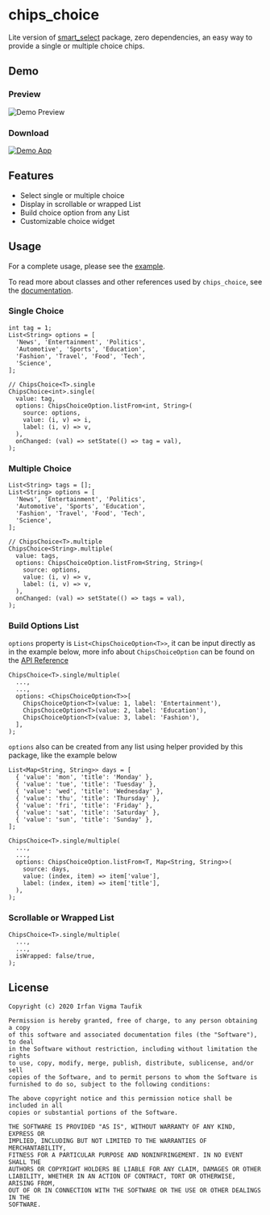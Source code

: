 # chips_choice

Lite version of [smart_select](https://pub.dev/packages/smart_select) package, zero dependencies, an easy way to provide a single or multiple choice chips.

## Demo

### Preview

![Demo Preview](https://github.com/davigmacode/flutter_chips_choice/raw/master/example/art/screencast.gif)

### Download

[![Demo App](https://github.com/davigmacode/flutter_chips_choice/raw/master/example/art/qr-apk.png "ChipsChoice Demo App")](https://github.com/davigmacode/flutter_chips_choice/blob/master/example/art/ChipsChoice.apk?raw=true)


## Features

* Select single or multiple choice
* Display in scrollable or wrapped List
* Build choice option from any List
* Customizable choice widget

## Usage

For a complete usage, please see the [example](https://pub.dev/packages/chips_choice#-example-tab-).

To read more about classes and other references used by `chips_choice`, see the [documentation](https://pub.dev/documentation/chips_choice/latest/).

### Single Choice

```
int tag = 1;
List<String> options = [
  'News', 'Entertainment', 'Politics',
  'Automotive', 'Sports', 'Education',
  'Fashion', 'Travel', 'Food', 'Tech',
  'Science',
];

// ChipsChoice<T>.single
ChipsChoice<int>.single(
  value: tag,
  options: ChipsChoiceOption.listFrom<int, String>(
    source: options,
    value: (i, v) => i,
    label: (i, v) => v,
  ),
  onChanged: (val) => setState(() => tag = val),
);

```

### Multiple Choice

```
List<String> tags = [];
List<String> options = [
  'News', 'Entertainment', 'Politics',
  'Automotive', 'Sports', 'Education',
  'Fashion', 'Travel', 'Food', 'Tech',
  'Science',
];

// ChipsChoice<T>.multiple
ChipsChoice<String>.multiple(
  value: tags,
  options: ChipsChoiceOption.listFrom<String, String>(
    source: options,
    value: (i, v) => v,
    label: (i, v) => v,
  ),
  onChanged: (val) => setState(() => tags = val),
);
```

### Build Options List

`options` property is `List<ChipsChoiceOption<T>>`, it can be input directly as in the example below, more info about `ChipsChoiceOption` can be found on the [API Reference](https://pub.dev/documentation/chips_choice/latest/chips_choice/ChipsChoiceOption-class.html)

```
ChipsChoice<T>.single/multiple(
  ...,
  ...,
  options: <ChipsChoiceOption<T>>[
    ChipsChoiceOption<T>(value: 1, label: 'Entertainment'),
    ChipsChoiceOption<T>(value: 2, label: 'Education'),
    ChipsChoiceOption<T>(value: 3, label: 'Fashion'),
  ],
);
```

`options` also can be created from any list using helper provided by this package, like the example below

```
List<Map<String, String>> days = [
  { 'value': 'mon', 'title': 'Monday' },
  { 'value': 'tue', 'title': 'Tuesday' },
  { 'value': 'wed', 'title': 'Wednesday' },
  { 'value': 'thu', 'title': 'Thursday' },
  { 'value': 'fri', 'title': 'Friday' },
  { 'value': 'sat', 'title': 'Saturday' },
  { 'value': 'sun', 'title': 'Sunday' },
];

ChipsChoice<T>.single/multiple(
  ...,
  ...,
  options: ChipsChoiceOption.listFrom<T, Map<String, String>>(
    source: days,
    value: (index, item) => item['value'],
    label: (index, item) => item['title'],
  ),
);
```

### Scrollable or Wrapped List

```
ChipsChoice<T>.single/multiple(
  ...,
  ...,
  isWrapped: false/true,
);
```

## License

```
Copyright (c) 2020 Irfan Vigma Taufik

Permission is hereby granted, free of charge, to any person obtaining a copy
of this software and associated documentation files (the "Software"), to deal
in the Software without restriction, including without limitation the rights
to use, copy, modify, merge, publish, distribute, sublicense, and/or sell
copies of the Software, and to permit persons to whom the Software is
furnished to do so, subject to the following conditions:

The above copyright notice and this permission notice shall be included in all
copies or substantial portions of the Software.

THE SOFTWARE IS PROVIDED "AS IS", WITHOUT WARRANTY OF ANY KIND, EXPRESS OR
IMPLIED, INCLUDING BUT NOT LIMITED TO THE WARRANTIES OF MERCHANTABILITY,
FITNESS FOR A PARTICULAR PURPOSE AND NONINFRINGEMENT. IN NO EVENT SHALL THE
AUTHORS OR COPYRIGHT HOLDERS BE LIABLE FOR ANY CLAIM, DAMAGES OR OTHER
LIABILITY, WHETHER IN AN ACTION OF CONTRACT, TORT OR OTHERWISE, ARISING FROM,
OUT OF OR IN CONNECTION WITH THE SOFTWARE OR THE USE OR OTHER DEALINGS IN THE
SOFTWARE.
```
